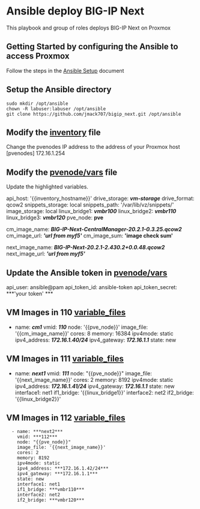# Ansible deploy BIG-IP Next

This playbook and group of roles deploys BIG-IP Next on Proxmox

## Getting Started by configuring the Ansible to access Proxmox
Follow the steps in the [Ansible Setup](/ansible-setup.md) document 

## Setup the Ansible directory
```shell
sudo mkdir /opt/ansible
chown -R labuser:labuser /opt/ansible
git clone https://github.com/jmack707/bigip_next.git /opt/ansible
```

## Modify the [inventory](/inventory) file
Change the pvenodes IP address to the address of your Proxmox host
[pvenodes]
172.16.1.254

## Modify the [pvenode/vars](/group_vars/pvenodes/vars) file
Update the highlighted variables. 

api_host: '{{inventory_hostname}}'
drive_storage: ***vm-storage***
drive_format: qcow2
snippets_storage: local
snippets_path: '/var/lib/vz/snippets/'
image_storage: local
linux_bridge1: ***vmbr100***
linux_bridge2: ***vmbr110***
linux_bridge3: ***vmbr120***
pve_node: **pve**

cm_image_name: ***BIG-IP-Next-CentralManager-20.2.1-0.3.25.qcow2***
cm_image_url: ***'url from myf5'***
cm_image_sum: ****'image check sum'****


next_image_name: ***BIG-IP-Next-20.2.1-2.430.2+0.0.48.qcow2***
next_image_url: ***'url from myf5'***

## Update the Ansible token in [pvenode/vars](/group_vars/pvenodes/vault)
api_user: ansible@pam
api_token_id: ansible-token
api_token_secret: ***'your token' ***

## VM Images in 110 [variable_files](/variable_files/vms/110.yml)
  - name: ***cm1***
    vmid: ***110***
    node: '{{pve_node}}'
    image_file: '{{cm_image_name}}'
    cores: 8
    memory: 16384
    ipv4mode: static
    ipv4_address: ***172.16.1.40/24***
    ipv4_gateway: ***172.16.1.1***
    state: new

## VM Images in 111 [variable_files](/variable_files/vms/111.yml)
  - name: ***next1***
    vmid: ***111***
    node: "{{pve_node}}" 
    image_file: '{{next_image_name}}'
    cores: 2
    memory: 8192
    ipv4mode: static
    ipv4_address: ***172.16.1.41/24***
    ipv4_gateway: ***172.16.1.1***
    state: new
    interface1: net1 
    if1_bridge: '{{linux_bridge1}}'
    interface2: net2
    if2_bridge: '{{linux_bridge2}}'

## VM Images in 112 [variable_files](/variable_files/vms/112.yml)
```  
  - name: ***next2***
    vmid: ***112***
    node: "{{pve_node}}" 
    image_file: '{{next_image_name}}'
    cores: 2
    memory: 8192
    ipv4mode: static
    ipv4_address: ***172.16.1.42/24***
    ipv4_gateway: ***172.16.1.1***
    state: new
    interface1: net1 
    if1_bridge: ***vmbr110***
    interface2: net2
    if2_bridge: ***vmbr120***
```